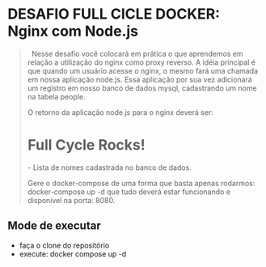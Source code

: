 # DESAFIO FULL CICLE DOCKER:  Nginx com Node.js

> &nbsp;
> Nesse desafio você colocará em prática o que aprendemos em relação a utilização do nginx como proxy reverso.
> A idéia principal é que quando um usuário acesse o nginx, o mesmo fará uma chamada em nossa aplicação node.js.
> Essa aplicação por sua vez adicionará um registro em nosso banco de dados mysql, cadastrando um nome na tabela people.
>
> O retorno da aplicação node.js para o nginx deverá ser:
> <h1>Full Cycle Rocks!</h1>
> - Lista de nomes cadastrada no banco de dados.
>
> Gere o docker-compose de uma forma que basta apenas rodarmos: docker-compose up -d que tudo deverá estar funcionando e disponível na porta: 8080.
> &nbsp;

## Mode de executar
- faça o clone do repositório
- execute: docker compose up -d